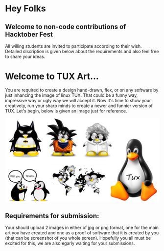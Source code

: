 # Hey Folks
## Welcome to non-code contributions of Hacktober Fest

All willing students are invited to participate according to their wish. Detailed discription is given below about the requirements and also feel free to share your ideas.

# Welcome to TUX Art...
You are required to create a design hand-drawn, flex, or on any software by just inhancing the image of linux TUX.
That could be a funny way, impressive way or ugly way we will accept it. Now it's time to show your creativety, run your sharp minds to create a newer and funnier version of TUX. Let's begin, below is given an image just for reference.

![tux example](https://github.com/JIITODC/tux/blob/main/ss.png)

## Requirements for submission:
Your should upload 2 images in either of jpg or png format, one for the main art you have created and one as a proof of software that it is created by you (that can be screenshot of you whole screen). Hopefully you all must be excited for this, we are also egarly waiting for your submissions.